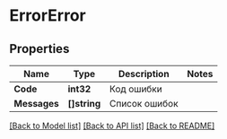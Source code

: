 # ErrorError

## Properties

Name | Type | Description | Notes
------------ | ------------- | ------------- | -------------
**Code** | **int32** | Код ошибки | 
**Messages** | **[]string** | Список ошибок | 

[[Back to Model list]](../README.md#documentation-for-models) [[Back to API list]](../README.md#documentation-for-api-endpoints) [[Back to README]](../README.md)



